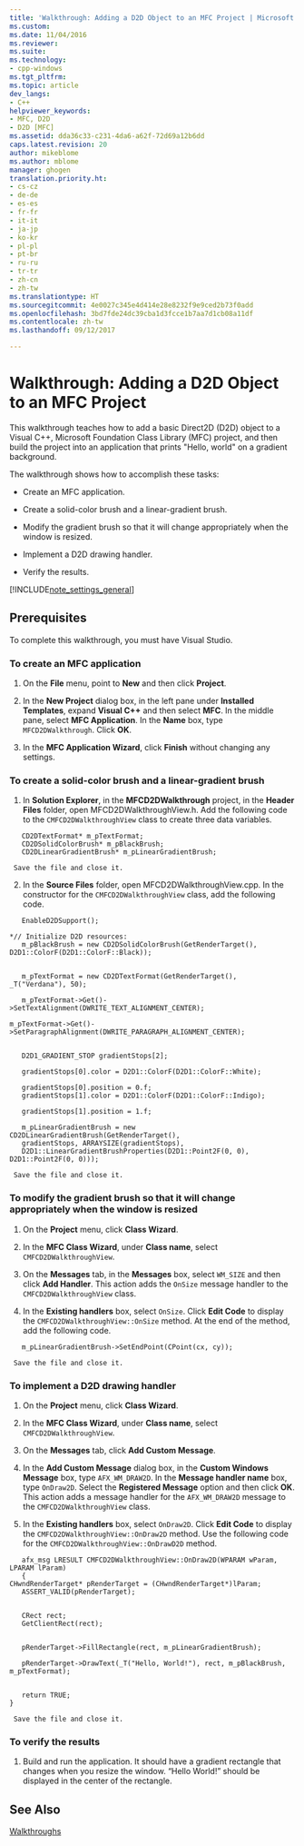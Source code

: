```yaml
---
title: 'Walkthrough: Adding a D2D Object to an MFC Project | Microsoft Docs'
ms.custom: 
ms.date: 11/04/2016
ms.reviewer: 
ms.suite: 
ms.technology:
- cpp-windows
ms.tgt_pltfrm: 
ms.topic: article
dev_langs:
- C++
helpviewer_keywords:
- MFC, D2D
- D2D [MFC]
ms.assetid: dda36c33-c231-4da6-a62f-72d69a12b6dd
caps.latest.revision: 20
author: mikeblome
ms.author: mblome
manager: ghogen
translation.priority.ht:
- cs-cz
- de-de
- es-es
- fr-fr
- it-it
- ja-jp
- ko-kr
- pl-pl
- pt-br
- ru-ru
- tr-tr
- zh-cn
- zh-tw
ms.translationtype: HT
ms.sourcegitcommit: 4e0027c345e4d414e28e8232f9e9ced2b73f0add
ms.openlocfilehash: 3bd7fde24dc39cba1d3fcce1b7aa7d1cb08a11df
ms.contentlocale: zh-tw
ms.lasthandoff: 09/12/2017

---
```

# <a name="walkthrough-adding-a-d2d-object-to-an-mfc-project"></a>Walkthrough: Adding a D2D Object to an MFC Project
This walkthrough teaches how to add a basic Direct2D (D2D) object to a Visual C++, Microsoft Foundation Class Library (MFC) project, and then build the project into an application that prints "Hello, world" on a gradient background.  
  
 The walkthrough shows how to accomplish these tasks:  
  
-   Create an MFC application.  
  
-   Create a solid-color brush and a linear-gradient brush.  
  
-   Modify the gradient brush so that it will change appropriately when the window is resized.  
  
-   Implement a D2D drawing handler.  
  
-   Verify the results.  
  
 [!INCLUDE[note_settings_general](../mfc/includes/note_settings_general_md.md)]  
  
## <a name="prerequisites"></a>Prerequisites  
 To complete this walkthrough, you must have Visual Studio.  
  
### <a name="to-create-an-mfc-application"></a>To create an MFC application  
  
1.  On the **File** menu, point to **New** and then click **Project**.  
  
2.  In the **New Project** dialog box, in the left pane under **Installed Templates**, expand **Visual C++** and then select **MFC**. In the middle pane, select **MFC Application**. In the **Name** box, type `MFCD2DWalkthrough`. Click **OK**.  
  
3.  In the **MFC Application Wizard**, click **Finish** without changing any settings.  
  
### <a name="to-create-a-solid-color-brush-and-a-linear-gradient-brush"></a>To create a solid-color brush and a linear-gradient brush  
  
1.  In **Solution Explorer**, in the **MFCD2DWalkthrough** project, in the **Header Files** folder, open MFCD2DWalkthroughView.h. Add the following code to the `CMFCD2DWalkthroughView` class to create three data variables.  
  
 ```  
    CD2DTextFormat* m_pTextFormat;  
    CD2DSolidColorBrush* m_pBlackBrush;  
    CD2DLinearGradientBrush* m_pLinearGradientBrush;  
 ```  
  
     Save the file and close it.  
  
2.  In the **Source Files** folder, open MFCD2DWalkthroughView.cpp. In the constructor for the `CMFCD2DWalkthroughView` class, add the following code.  
  
 ``` *// Enable D2D support for this window:  
    EnableD2DSupport();

 *// Initialize D2D resources:  
    m_pBlackBrush = new CD2DSolidColorBrush(GetRenderTarget(), D2D1::ColorF(D2D1::ColorF::Black));

 
    m_pTextFormat = new CD2DTextFormat(GetRenderTarget(), _T("Verdana"), 50);

    m_pTextFormat->Get()->SetTextAlignment(DWRITE_TEXT_ALIGNMENT_CENTER);

 m_pTextFormat->Get()->SetParagraphAlignment(DWRITE_PARAGRAPH_ALIGNMENT_CENTER);

 
    D2D1_GRADIENT_STOP gradientStops[2];  
 
    gradientStops[0].color = D2D1::ColorF(D2D1::ColorF::White);

    gradientStops[0].position = 0.f;  
    gradientStops[1].color = D2D1::ColorF(D2D1::ColorF::Indigo);

    gradientStops[1].position = 1.f;  
 
    m_pLinearGradientBrush = new CD2DLinearGradientBrush(GetRenderTarget(),   
    gradientStops, ARRAYSIZE(gradientStops),  
    D2D1::LinearGradientBrushProperties(D2D1::Point2F(0, 0), D2D1::Point2F(0, 0)));

 ```  
  
     Save the file and close it.  
  
### To modify the gradient brush so that it will change appropriately when the window is resized  
  
1.  On the **Project** menu, click **Class Wizard**.  
  
2.  In the **MFC Class Wizard**, under **Class name**, select `CMFCD2DWalkthroughView`.  
  
3.  On the **Messages** tab, in the **Messages** box, select `WM_SIZE` and then click **Add Handler**. This action adds the `OnSize` message handler to the `CMFCD2DWalkthroughView` class.  
  
4.  In the **Existing handlers** box, select `OnSize`. Click **Edit Code** to display the `CMFCD2DWalkthroughView::OnSize` method. At the end of the method, add the following code.  
  
 ```  
    m_pLinearGradientBrush->SetEndPoint(CPoint(cx, cy));

 ```  
  
     Save the file and close it.  
  
### To implement a D2D drawing handler  
  
1.  On the **Project** menu, click **Class Wizard**.  
  
2.  In the **MFC Class Wizard**, under **Class name**, select `CMFCD2DWalkthroughView`.  
  
3.  On the **Messages** tab, click **Add Custom Message**.  
  
4.  In the **Add Custom Message** dialog box, in the **Custom Windows Message** box, type `AFX_WM_DRAW2D`. In the **Message handler name** box, type `OnDraw2D`. Select the **Registered Message** option and then click **OK**. This action adds a message handler for the `AFX_WM_DRAW2D` message to the `CMFCD2DWalkthroughView` class.  
  
5.  In the **Existing handlers** box, select `OnDraw2D`. Click **Edit Code** to display the `CMFCD2DWalkthroughView::OnDraw2D` method. Use the following code for the `CMFCD2DWalkthroughView::OnDrawD2D` method.  
  
 ```  
    afx_msg LRESULT CMFCD2DWalkthroughView::OnDraw2D(WPARAM wParam, LPARAM lParam)  
    {  
 CHwndRenderTarget* pRenderTarget = (CHwndRenderTarget*)lParam;  
    ASSERT_VALID(pRenderTarget);

 
    CRect rect;  
    GetClientRect(rect);

 
    pRenderTarget->FillRectangle(rect, m_pLinearGradientBrush);

    pRenderTarget->DrawText(_T("Hello, World!"), rect, m_pBlackBrush, m_pTextFormat);

 
    return TRUE;  
 }  
 ```  
  
     Save the file and close it.  
  
### To verify the results  
  
1.  Build and run the application. It should have a gradient rectangle that changes when you resize the window. “Hello World!” should be displayed in the center of the rectangle.  
  
## See Also  
 [Walkthroughs](../mfc/walkthroughs-mfc.md)


